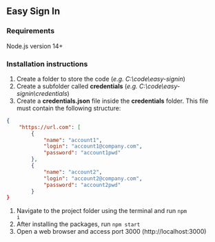 ## Easy Sign In

### Requirements

Node.js version 14+

### Installation instructions

1. Create a folder to store the code (_e.g. C:\code\easy-signin_)
1. Create a subfolder called **credentials** (_e.g. C:\code\easy-signin\credentials_)
1. Create a **credentials.json** file inside the **credentials** folder. This file must contain the following structure:

```json
{
    "https://url.com": [
        {
            "name": "account1",
            "login": "account1@company.com",
            "password": "account1pwd"
        },
        {
            "name": "account2",
            "login": "account2@company.com",
            "password": "account2pwd"
        }
}
```

1. Navigate to the project folder using the terminal and run <code>npm i</code>
1. After installing the packages, run <code>npm start</code>
1. Open a web browser and access port 3000 (http://localhost:3000)
